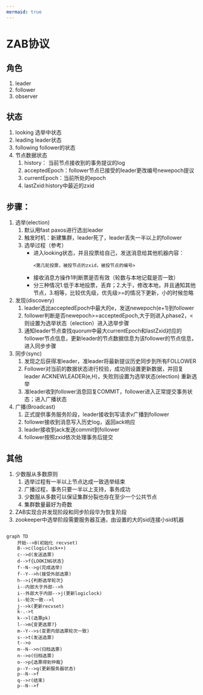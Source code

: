 ```yaml
---
mermaid: true
---
```

# ZAB协议
## 角色
1. leader
2. follower
3. observer
## 状态
1. looking 选举中状态
2. leading leader状态
3. following follower的状态
4. 节点数据状态
   1. history： 当前节点接收到的事务提议的log
   2. acceptedEpoch：follower节点已接受的leader更改编号newepoch提议
   3. currentEpoch：当前所处的epoch
   4. lastZxid:history中最近的zxid   
## 步骤：
1. 选举(election)
   1. 默认用fast paxos进行选出leader
   2. 触发时机：新建集群，leader死了，leader丢失一半以上的follower
   3. 选举过程（参考）
        * 进入looking状态，并且投票给自己，发送消息给其他机器内容：
            ```
            <第几轮投票，被投节点的zxid，被投节点的编号>
            ```
        * 接收消息方操作1判断票是否有效（轮数与本地记载是否一致）
        * 分三种情况1.低于本地投票，丢弃；2.大于，修改本地，并且通知其他节点，3.相等，比较优先级，优先级>=的情况下更新，小的时候忽略
2. 发现(discovery)
   1. leader选出acceptedEpoch中最大的e，发送newepoch(e+1)到follower
   2. follower判断是否newepoch>=acceptedEpoch,大于则进入phase2，<则设置为选举状态（election）进入选举步骤
   3. 通知leader节点查找quorum中最大currentEpoch和lastZxid对应的follower节点信息，更新leader的节点数据信息为该follower的节点信息，进入同步步骤
3. 同步(sync)
   1. 发现之后获得准leader，准leader将最新提议历史同步到所有FOLLOWER
   2. Follower对当前的数据状态进行校验，成功则设置更新数据，并回复leader ACKNEWLEADER(e,H)，失败则设置为选举状态(election) 重新选举
   3. 准leader收到follower消息回复COMMIT，follower进入正常提交事务状态；进入广播状态
4. 广播(Broadcast)
   1. 正式提供事务服务阶段，leader接收到写请求v广播到follower
   2. follower接收到消息写入历史log，返回ack响应
   3. leader接收到ack发送commit到follower
   4. follower按照zxid依次处理事务后提交

## 其他
1. 少数服从多数原则
   1. 选举过程有一半以上节点达成一致选举结束
   2. 广播过程，事务只要一半以上支持，事务成功
   3. 少数服从多数可以保证集群分裂也存在至少一个公共节点
   4. 集群数量最好为奇数
2. ZAB实现合并发现阶段和同步阶段华为恢复阶段
3. zookeeper中选举阶段需要服务器互通，由设置的大的sid连接小sid机器
   
```mermaid

graph TD
    开始-->B(初始化 recvset)
    B-->c(logiclock++)
    c-->d(发送选票)
    d-->f{LOOKING状态}
    f--N-->g(完成选举)
    f--Y-->h(接受外部选票)
    h-->i{判断选举轮次}
    i--内部大于外部-->h
    i--外部大于内部-->j(更新logiclock)
    i--轮次一致-->l
    j-->k(更新recvset)
    k-.->t
    k-->l(选票pk)
    l-->m{变更选票?}
    m--Y-->s(变更内部选票轮次一致)
    s-->t(发送选票)
    t-->o
    m--N-->n(归档选票)
    n-->o(归档选票)
    o-->p{选票得到仲裁}
    p--Y-->q(更新服务器状态)
    p--N-->f
    q-->r(结束)
    p--N-->f

```
